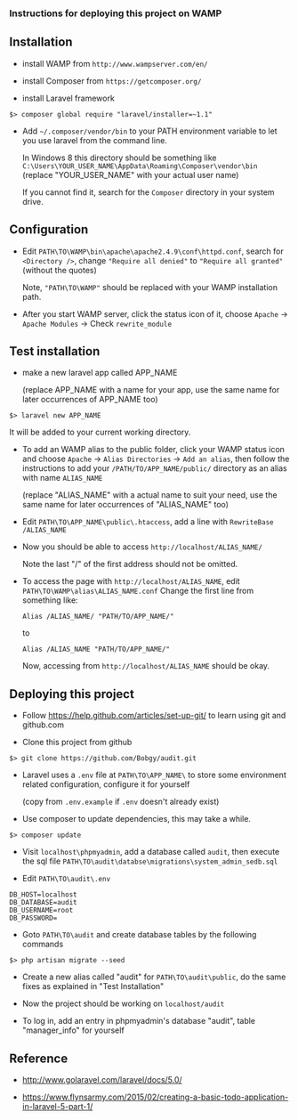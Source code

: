 ### Instructions for deploying this project on WAMP

## Installation

- install WAMP from `http://www.wampserver.com/en/`

- install Composer from `https://getcomposer.org/`

- install Laravel framework
```
$> composer global require "laravel/installer=~1.1"
```

- Add `~/.composer/vendor/bin` to your PATH environment variable to let you use laravel from the command line.

  In Windows 8 this directory should be something like
  `C:\Users\YOUR_USER_NAME\AppData\Roaming\Composer\vendor\bin`
  (replace "YOUR_USER_NAME" with your actual user name)

  If you cannot find it, search for the `Composer` directory in your system drive.

## Configuration

- Edit `PATH\TO\WAMP\bin\apache\apache2.4.9\conf\httpd.conf`, search for `<Directory />`, change `"Require all denied"` to `"Require all granted"` (without the quotes)

  Note, `"PATH\TO\WAMP"` should be replaced with your WAMP installation path.

- After you start WAMP server, click the status icon of it, choose `Apache` -> `Apache Modules` -> Check `rewrite_module`

## Test installation

- make a new laravel app called APP_NAME

  (replace APP_NAME with a name for your app, use the same name for later occurrences of APP_NAME too)
```
$> laravel new APP_NAME
```

  It will be added to your current working directory.

- To add an WAMP alias to the public folder, click your WAMP status icon and choose `Apache` -> `Alias Directories` -> `Add an alias`, then follow the instructions to add your `/PATH/TO/APP_NAME/public/` directory as an alias with name `ALIAS_NAME`

  (replace "ALIAS_NAME" with a actual name to suit your need, use the same name for later occurrences of "ALIAS_NAME" too)

- Edit `PATH\TO\APP_NAME\public\.htaccess`, add a line with `RewriteBase /ALIAS_NAME`

- Now you should be able to access `http://localhost/ALIAS_NAME/`

  Note the last "/" of the first address should not be omitted.

- To access the page with `http://localhost/ALIAS_NAME`, edit `PATH\TO\WAMP\alias\ALIAS_NAME.conf`
  Change the first line from something like:
  ```
  Alias /ALIAS_NAME/ "PATH/TO/APP_NAME/"
  ```
  to
  ```
  Alias /ALIAS_NAME "PATH/TO/APP_NAME/"
  ```
  Now, accessing from `http://localhost/ALIAS_NAME` should be okay.

## Deploying this project

- Follow https://help.github.com/articles/set-up-git/ to learn using git and github.com

- Clone this project from github
```
$> git clone https://github.com/Bobgy/audit.git
```

- Laravel uses a `.env` file at `PATH\TO\APP_NAME\` to store some environment related configuration, configure it for yourself

  (copy from `.env.example` if `.env` doesn't already exist)

- Use composer to update dependencies, this may take a while.
```
$> composer update
```

- Visit `localhost\phpmyadmin`, add a database called `audit`, then execute the sql file `PATH\TO\audit\databse\migrations\system_admin_sedb.sql`

- Edit `PATH\TO\audit\.env`
```
DB_HOST=localhost
DB_DATABASE=audit
DB_USERNAME=root
DB_PASSWORD=
```

- Goto `PATH\TO\audit` and create database tables by the following commands
```
$> php artisan migrate --seed
```

- Create a new alias called "audit" for `PATH\TO\audit\public`, do the same fixes as explained in "Test Installation"

- Now the project should be working on `localhost/audit`

- To log in, add an entry in phpmyadmin's database "audit", table "manager_info" for yourself

## Reference

- http://www.golaravel.com/laravel/docs/5.0/

- https://www.flynsarmy.com/2015/02/creating-a-basic-todo-application-in-laravel-5-part-1/
